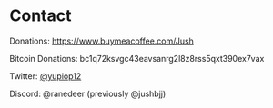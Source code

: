 # Contact

Donations: https://www.buymeacoffee.com/Jush

Bitcoin Donations: bc1q72ksvgc43eavsanrg2l8z8rss5qxt390ex7vax

Twitter: [@yupiop12](https://twitter.com/yupiop12)

Discord: @ranedeer (previously @jushbjj)
